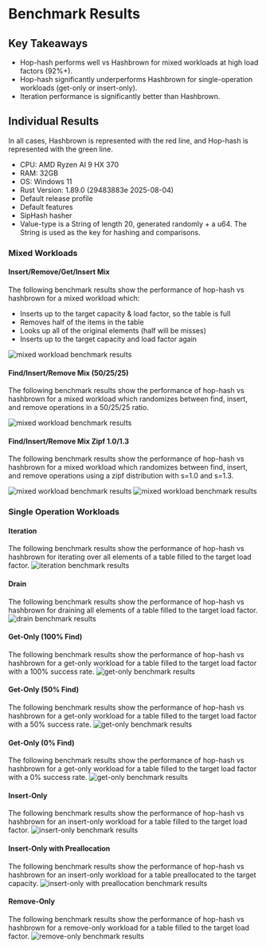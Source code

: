 # Benchmark Results
## Key Takeaways
- Hop-hash performs well vs Hashbrown for mixed workloads at high load factors (92%+).
- Hop-hash significantly underperforms Hashbrown for single-operation workloads (get-only or insert-only).
- Iteration performance is significantly better than Hashbrown.

## Individual Results

In all cases, Hashbrown is represented with the red line, and Hop-hash is represented with the green line.

- CPU: AMD Ryzen AI 9 HX 370
- RAM: 32GB
- OS: Windows 11
- Rust Version: 1.89.0 (29483883e 2025-08-04)
- Default release profile
- Default features
- SipHash hasher
- Value-type is a String of length 20, generated randomly + a u64. The String is used as the key for
  hashing and comparisons.


### Mixed Workloads
#### Insert/Remove/Get/Insert Mix
The following benchmark results show the performance of hop-hash vs hashbrown for a mixed workload which:
- Inserts up to the target capacity & load factor, so the table is full
- Removes half of the items in the table
- Looks up all of the original elements (half will be misses)
- Inserts up to the target capacity and load factor again

![mixed workload benchmark results](images/mixed_workload.png)

#### Find/Insert/Remove Mix (50/25/25)
The following benchmark results show the performance of hop-hash vs hashbrown for a mixed workload
which randomizes between find, insert, and remove operations in a 50/25/25 ratio.

![mixed workload benchmark results](images/mixed_probablistic.png)

#### Find/Insert/Remove Mix Zipf 1.0/1.3
The following benchmark results show the performance of hop-hash vs hashbrown for a mixed workload
which randomizes between find, insert, and remove operations using a zipf distribution with s=1.0 and s=1.3.

![mixed workload benchmark results](images/mixed_probabilistic_zipf_1.0.png)
![mixed workload benchmark results](images/mixed_probabilistic_zipf_1.3.png)

### Single Operation Workloads
#### Iteration
The following benchmark results show the performance of hop-hash vs hashbrown for iterating over all
elements of a table filled to the target load factor.
![iteration benchmark results](images/iteration.png)

#### Drain
The following benchmark results show the performance of hop-hash vs hashbrown for draining all
elements of a table filled to the target load factor.
![drain benchmark results](images/drain.png)

#### Get-Only (100% Find)
The following benchmark results show the performance of hop-hash vs hashbrown for a get-only workload
for a table filled to the target load factor with a 100% success rate.
![get-only benchmark results](images/find_hit.png)

#### Get-Only (50% Find)
The following benchmark results show the performance of hop-hash vs hashbrown for a get-only workload
for a table filled to the target load factor with a 50% success rate.
![get-only benchmark results](images/find_hit_miss.png)

#### Get-Only (0% Find)
The following benchmark results show the performance of hop-hash vs hashbrown for a get-only workload
for a table filled to the target load factor with a 0% success rate.
![get-only benchmark results](images/find_miss.png)

#### Insert-Only
The following benchmark results show the performance of hop-hash vs hashbrown for an insert-only
workload for a table filled to the target load factor.
![insert-only benchmark results](images/insert.png)

#### Insert-Only with Preallocation
The following benchmark results show the performance of hop-hash vs hashbrown for an insert-only
workload for a table preallocated to the target capacity.
![insert-only with preallocation benchmark results](images/insert_preallocated.png)

#### Remove-Only
The following benchmark results show the performance of hop-hash vs hashbrown for a remove-only
workload for a table filled to the target load factor.
![remove-only benchmark results](images/remove.png)